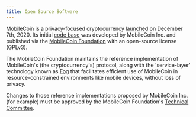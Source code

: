 ```yaml
---
title: Open Source Software 
---
```


MobileCoin is a privacy-focused cryptocurrency [launched](https://mobilecoinfoundation.medium.com/mobilecoin-main-net-8e355d82c726) on December 7th, 2020. Its initial [code base](https://github.com/mobilecoinfoundation/mobilecoin) was developed by MobileCoin Inc. and published via the [MobileCoin Foundation](https://mobilecoin.foundation/) with an open-source license (GPLv3).

The MobileCoin Foundation maintains the reference implementation of MobileCoin's (the cryptocurrency's) protocol, along with the 'service-layer' technology known as [Fog](https://github.com/mobilecoinfoundation/fog) that facilitates efficient use of MobileCoin in resource-constrained environments like mobile devices, without loss of privacy.

Changes to those reference implementations proposed by MobileCoin Inc. (for example) must be approved by the MobileCoin Foundation's [Technical Committee](https://github.com/mobilecoinfoundation/technical-committee/blob/master/CHARTER.md).
